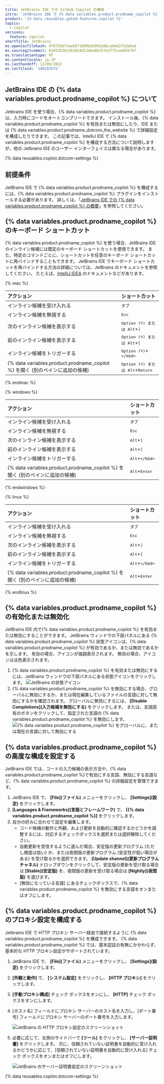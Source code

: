 ```yaml
---
title: JetBrains IDE での GitHub Copilot の構成
intro: 'JetBrains IDE で {% data variables.product.prodname_copilot %} を有効化、構成、無効化できます。'
product: '{% data reusables.gated-features.copilot %}'
topics:
  - Copilot
versions:
  feature: copilot
shortTitle: JetBrains
ms.openlocfilehash: 9f0f35bf5aebbf1899bd3991b0bca9e62f1da6ed
ms.sourcegitcommit: 6185352bc563024d22dee0b257e2775cadd5b797
ms.translationtype: HT
ms.contentlocale: ja-JP
ms.lasthandoff: 12/09/2022
ms.locfileid: '148193575'
---
```

## JetBrains IDE の {% data variables.product.prodname_copilot %} について

Jetbrains IDE を使う場合、{% data variables.product.prodname_copilot %} は、入力時にコードをオートコンプリートできます。 インストール後、{% data variables.product.prodname_copilot %} を有効または無効にしたり、IDE または {% data variables.product.prodname_dotcom_the_website %} で詳細設定を構成したりできます。 この記事では、IntelliJ IDE で {% data variables.product.prodname_copilot %} を構成する方法について説明しますが、他の Jetbrains IDE のユーザー インターフェイスは異なる場合があります。

{% data reusables.copilot.dotcom-settings %}

## 前提条件

JetBrains IDE で {% data variables.product.prodname_copilot %} を構成するには、{% data variables.product.prodname_copilot %} プラグインをインストールする必要があります。 詳しくは、「[JetBrains IDE での {% data variables.product.prodname_copilot %} の概要](/copilot/getting-started-with-github-copilot/getting-started-with-github-copilot-in-a-jetbrains-ide)」を参照してください。

## {% data variables.product.prodname_copilot %} のキーボード ショートカット

{% data variables.product.prodname_copilot %} を使う場合、JetBrains IDE のインライン候補には既定のキーボード ショートカットを使用できます。 また、特定のコマンドごとに、ショートカットを任意のキーボード ショートカットに再バインドすることもできます。 JetBrains IDE でキーボード ショートカットを再バインドする方法の詳細については、JetBrains のドキュメントを参照してください。 たとえば、[IntelliJ IDEA](https://www.jetbrains.com/help/idea/mastering-keyboard-shortcuts.html#choose-keymap) のドキュメントなどがあります。

{% mac %}

| アクション | ショートカット |
|:---|:---|
|インライン候補を受け入れる|<kbd>タブ</kbd>|
|インライン候補を無視する|<kbd>Esc</kbd>|
|次のインライン候補を表示する|<kbd>Option (⌥) または Alt</kbd>+<kbd>]</kbd>|
|前のインライン候補を表示する|<kbd>Option (⌥) または Alt</kbd>+<kbd>[</kbd>|
|インライン候補をトリガーする|<kbd>Option (⌥)</kbd>+<kbd>\</kbd>|
|{% data variables.product.prodname_copilot %} を開く (別のペインに追加の候補)|<kbd>Option (⌥) または Alt</kbd>+<kbd>Return</kbd> |

{% endmac %}

{% windows %}

| アクション | ショートカット |
|:---|:---|
|インライン候補を受け入れる|<kbd>タブ</kbd>|
|インライン候補を無視する|<kbd>Esc</kbd>|
|次のインライン候補を表示する|<kbd>Alt</kbd>+<kbd>]</kbd>|
|前のインライン候補を表示する|<kbd>Alt</kbd>+<kbd>[</kbd>|
|インライン候補をトリガーする|<kbd>Alt</kbd>+<kbd>\</kbd>|
|{% data variables.product.prodname_copilot %} を開く (別のペインに追加の候補)|<kbd>Alt</kbd>+<kbd>Enter</kbd> |

{% endwindows %}

{% linux %}

| アクション | ショートカット |
|:---|:---|
|インライン候補を受け入れる|<kbd>タブ</kbd>|
|インライン候補を無視する|<kbd>Esc</kbd>|
|次のインライン候補を表示する|<kbd>Alt</kbd>+<kbd>]</kbd>|
|前のインライン候補を表示する|<kbd>Alt</kbd>+<kbd>[</kbd>|
|インライン候補をトリガーする|<kbd>Alt</kbd>+<kbd>\</kbd>|
|{% data variables.product.prodname_copilot %} を開く (別のペインに追加の候補)|<kbd>Alt</kbd>+<kbd>Enter</kbd> |

{% endlinux %}

## {% data variables.product.prodname_copilot %} の有効化または無効化

JetBrains IDE 内で{% data variables.product.prodname_copilot %} を有効または無効にすることができます。 JetBrains ウィンドウの下部パネルにある {% data variables.product.prodname_copilot %} 状態アイコンは、{% data variables.product.prodname_copilot %} が有効であるか、または無効であるかを示します。 有効の場合、アイコンが強調表示されます。 無効の場合、アイコンは淡色表示されます。

1. {% data variables.product.prodname_copilot %} を有効または無効にするには、JetBrains ウィンドウの下部パネルにある状態アイコンをクリックします。
   ![JetBrains の状態アイコン](/assets/images/help/copilot/status-icon-jetbrains.png)
2. {% data variables.product.prodname_copilot %} を無効にする場合、グローバルに無効にするか、または現在編集しているファイルの言語に対して無効にするかを確認されます。 グローバルに無効にするには、 **[Disable Completions]\(入力候補を無効にする\)** をクリックします。 または、言語固有のボタンをクリックして、指定された言語の {% data variables.product.prodname_copilot %} を無効にします。
   ![{% data variables.product.prodname_copilot %} をグローバルに、または現在の言語に対して無効にする](/assets/images/help/copilot/disable-copilot-global-or-langugage-jetbrains.png)

## {% data variables.product.prodname_copilot %} の高度な構成を設定する

JetBrains IDE では、コードの入力候補の表示方法や、{% data variables.product.prodname_copilot %}で有効にする言語、無効にする言語など、{% data variables.product.prodname_copilot %} の詳細設定を管理できます。

1. JetBrains IDE で、 **[File]\(ファイル\)** メニューをクリックし、 **[Settings]\(設定\)** をクリックします。
1. **[Languages & Frameworks]\(言語とフレームワーク\)** で、 **[{% data variables.product.prodname_copilot %}]** をクリックします。
1. 自分の好みに合わせて設定を編集します。
   - コード候補の動作と外観、および更新を自動的に確認するかどうかを調整するには、対応するチェックボックスを選択または選択解除してください。
   - 自動更新を受信するように選んだ場合、安定版の更新プログラム (ただし頻度は低い) か、または夜間版の更新プログラム (安定性が低い場合がある) を受け取るかを選択できます。 **[Update channel]\(更新プログラム チャネル\)** ドロップダウンをクリックして、安定版の更新を受け取る場合は **[Stable]\(安定版\)** を、夜間版の更新を受け取る場合は **[Nightly]\(夜間版\)** を選びます。
   - [無効になっている言語] にあるチェックボックスで、{% data variables.product.prodname_copilot %} を無効にする言語をオンまたはオフにします。

## {% data variables.product.prodname_copilot %} のプロキシ設定を構成する

Jetbrains IDE で HTTP プロキシ サーバー経由で接続するように {% data variables.product.prodname_copilot %} を構成できます。 {% data variables.product.prodname_copilot %} では、基本認証の有無にかかわらず、基本的な HTTP プロキシ設定がサポートされています。 

1. JetBrains IDE で、 **[File]\(ファイル\)** メニューをクリックし、 **[Settings]\(設定\)** をクリックします。
1. **[外観と動作]** で、 **[システム設定]** をクリックし、 **[HTTP プロキシ]** をクリックします。
1. **[手動プロキシ構成]** チェック ボックスをオンにし、 **[HTTP]** チェック ボックスをオンにします。
1. [ホスト名] フィールドにプロキシ サーバーのホスト名を入力し、[ポート番号] フィールドにプロキシ サーバーのポート番号を入力します。

    ![JetBrains の HTTP プロキシ設定のスクリーンショット](/assets/images/help/copilot/proxy-configuration-jetbrains.png)

1. 必要に応じて、左側のサイドバーで **[ツール]** をクリックし、 **[サーバー証明書]** をクリックします。 次に、信頼されていない証明書を自動的に受け入れるかどうかに応じて、[信頼されていない証明書を自動的に受け入れる] チェック ボックスをオンまたはオフにします。

    ![JetBrains のサーバー証明書設定のスクリーンショット](/assets/images/help/copilot/server-certificates-jetbrains.png)

{% data reusables.copilot.dotcom-settings %}
